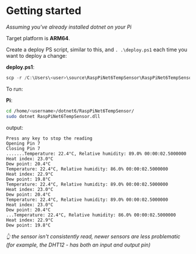 # Getting started

_Assuming you've already installed dotnet on your Pi_

Target platform is **ARM64**.

Create a deploy PS script, similar to this, and `. .\deploy.ps1` each time you want to deploy a change:

**deploy.ps1**:

```powershell
scp -r /C:\Users\<user>\source\RaspPiNet6TempSensor\RaspPiNet6TempSensor\bin\Debug\net6.0/* <username>@<ip-address>:/home/<username>/dotnet6/RaspPiNet6TempSensor/
```

To run:

**Pi**:

```bash
cd /home/<username>/dotnet6/RaspPiNet6TempSensor/
sudo dotnet RaspPiNet6TempSensor.dll
```

output:

```
Press any key to stop the reading
Opening Pin 7
Closing Pin 7
.......Temperature: 22.4°C, Relative humidity: 89.0% 00:00:02.5000000
Heat index: 23.0°C
Dew point: 20.4°C
Temperature: 22.4°C, Relative humidity: 86.0% 00:00:02.5000000
Heat index: 22.9°C
Dew point: 19.8°C
Temperature: 22.4°C, Relative humidity: 89.0% 00:00:02.5000000
Heat index: 23.0°C
Dew point: 20.4°C
Temperature: 22.4°C, Relative humidity: 89.0% 00:00:02.5000000
Heat index: 23.0°C
Dew point: 20.4°C
...Temperature: 22.4°C, Relative humidity: 86.0% 00:00:02.5000000
Heat index: 22.9°C
Dew point: 19.8°C
```

_👆 the sensor isn't consistently read, newer sensors are less problematic (for example, the DHT12 - has both an input and output pin)_